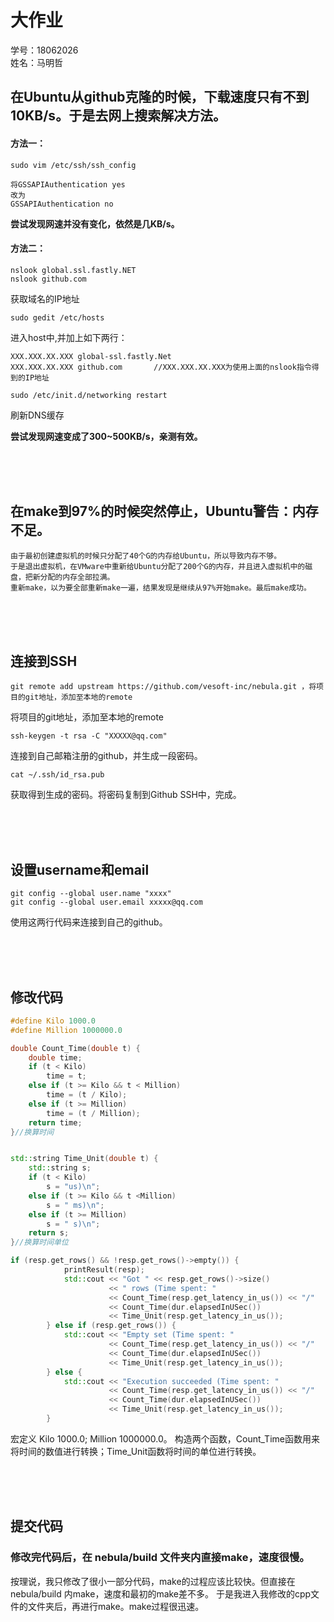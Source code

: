 # 大作业
学号：18062026
<br/>
姓名：马明哲
## 在Ubuntu从github克隆的时候，下载速度只有不到10KB/s。于是去网上搜索解决方法。
#### 方法一：
```
sudo vim /etc/ssh/ssh_config
 
将GSSAPIAuthentication yes
改为
GSSAPIAuthentication no
```
**尝试发现网速并没有变化，依然是几KB/s。**
<br/>
#### 方法二：
```
nslook global.ssl.fastly.NET
nslook github.com
```
获取域名的IP地址
```
sudo gedit /etc/hosts
```
进入host中,并加上如下两行：
```
XXX.XXX.XX.XXX global-ssl.fastly.Net    
XXX.XXX.XX.XXX github.com       //XXX.XXX.XX.XXX为使用上面的nslook指令得到的IP地址
```
```
sudo /etc/init.d/networking restart
```
刷新DNS缓存

**尝试发现网速变成了300~500KB/s，亲测有效。**

<br/>
<br/>
<br/>

## 在make到97%的时候突然停止，Ubuntu警告：内存不足。
```
由于最初创建虚拟机的时候只分配了40个G的内存给Ubuntu，所以导致内存不够。
于是退出虚拟机，在VMware中重新给Ubuntu分配了200个G的内存，并且进入虚拟机中的磁盘，把新分配的内存全部拉满。
重新make，以为要全部重新make一遍，结果发现是继续从97%开始make。最后make成功。
```
<br/>
<br/>
<br/>

## 连接到SSH
```
git remote add upstream https://github.com/vesoft-inc/nebula.git ，将项目的git地址，添加至本地的remote
```
将项目的git地址，添加至本地的remote
```
ssh-keygen -t rsa -C "XXXXX@qq.com" 
```
连接到自己邮箱注册的github，并生成一段密码。
```
cat ~/.ssh/id_rsa.pub
```
获取得到生成的密码。将密码复制到Github SSH中，完成。

<br/>
<br/>
<br/>

## 设置username和email
```
git config --global user.name "xxxx"
git config --global user.email xxxxx@qq.com
```
使用这两行代码来连接到自己的github。

<br/>
<br/>
<br/>

## 修改代码
```c++
#define Kilo 1000.0
#define Million 1000000.0

double Count_Time(double t) {
    double time;
    if (t < Kilo)
        time = t;
    else if (t >= Kilo && t < Million)
        time = (t / Kilo);
    else if (t >= Million)
        time = (t / Million);
    return time;
}//换算时间


std::string Time_Unit(double t) {
    std::string s;
    if (t < Kilo)
        s = "us)\n";
    else if (t >= Kilo && t <Million)
        s = " ms)\n";
    else if (t >= Million)
        s = " s)\n";
    return s;
}//换算时间单位

if (resp.get_rows() && !resp.get_rows()->empty()) {
            printResult(resp);
            std::cout << "Got " << resp.get_rows()->size()
                      << " rows (Time spent: "
                      << Count_Time(resp.get_latency_in_us()) << "/"
                      << Count_Time(dur.elapsedInUSec())
                      << Time_Unit(resp.get_latency_in_us());
        } else if (resp.get_rows()) {
            std::cout << "Empty set (Time spent: "
                      << Count_Time(resp.get_latency_in_us()) << "/"
                      << Count_Time(dur.elapsedInUSec())
                      << Time_Unit(resp.get_latency_in_us());
        } else {
            std::cout << "Execution succeeded (Time spent: "
                      << Count_Time(resp.get_latency_in_us()) << "/"
                      << Count_Time(dur.elapsedInUSec())
                      << Time_Unit(resp.get_latency_in_us());
        }
```
宏定义 Kilo 1000.0; Million 1000000.0。
构造两个函数，Count_Time函数用来将时间的数值进行转换；Time_Unit函数将时间的单位进行转换。

<br/>
<br/>
<br/>

## 提交代码
### 修改完代码后，在 nebula/build 文件夹内直接make，速度很慢。
   按理说，我只修改了很小一部分代码，make的过程应该比较快。但直接在nebula/build 内make，速度和最初的make差不多。
于是我进入我修改的cpp文件的文件夹后，再进行make。make过程很迅速。

<br/>

```

```
